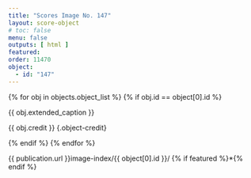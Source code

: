 ```yaml
---
title: "Scores Image No. 147"
layout: score-object
# toc: false
menu: false
outputs: [ html ]
featured: 
order: 11470
object:
  - id: "147"
---
```


{% for obj in objects.object_list %}
{% if obj.id == object[0].id %}

{{ obj.extended_caption }}

{{ obj.credit }} {.object-credit}

{% endif %}
{% endfor %}

<div class="object-credit object-url is-print-only">

{{ publication.url }}image-index/{{ object[0].id }}/ {% if featured %}*{% endif %}

</div>
